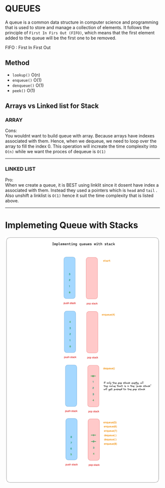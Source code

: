 # QUEUES

A queue is a common data structure in computer science and programming that is used to store and manage a collection of elements. It follows the principle of `First In Firs Out (FIFO)`, which means that the first element added to the queue will be the first one to be removed.

FIFO : First In First Out

## Method

- `lookup()` O(n)
- `enqueue()` O(1)
- `denqueue()` O(1)
- `peek()` O(1)

## Arrays vs Linked list for Stack

<h3>ARRAY</h3>

Cons:<br>
You wouldnt want to build queue with array. Because arrays have indexes associated with them. Hence, when we dequeue, we need to loop over the array to fill the index 0. This operation will increate the time complexity into `O(n)` while we want the proces of dequeue is `O(1)`

---

<h3>LINKED LIST</h3>

Pro:<br>
When we create a queue, it is BEST using linklit since it dosent have index a associated with them. Instead they used a pointers which is `head` and `tail` . Also unshift a linklist is `O(1)` hence it suit the time complexity that is listed above.

---

# Implemeting Queue with Stacks

![View Design](assets/implementing-queues-with-stack-2.png)
